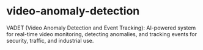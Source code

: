 # video-anomaly-detection
 VADET (Video Anomaly Detection and Event Tracking): AI-powered system for real-time video monitoring, detecting anomalies, and tracking events for security, traffic, and industrial use.

